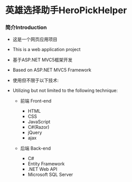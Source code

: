 英雄选择助手HeroPickHelper
====

### 简介Introduction

* 这是一个网页应用项目
* This is a web application project
* 基于ASP.NET MVC5框架开发
* Based on ASP.NET MVC5 Framework
* 使用但不限于以下技术:
* Utilizing but not limited to the following technique:

	- 前端 Front-end
  
		* HTML
		* CSS
		* JavaScript
		* C#(Razor)
		* jQuery
		* ajax
    
	- 后端 Back-end
  
		* C#
		* Entity Framework
		* .NET Web API
		* Microsoft SQL Server



